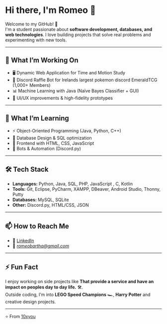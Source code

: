 # Hi there, I'm Romeo 👋

Welcome to my GitHub! 🚀  
I'm a student passionate about **software development, databases, and web technologies**. I love building projects that solve real problems and experimenting with new tools.

---

## 🔭 What I’m Working On
- 🖥️ Dynamic Web Application for Time and Motion Study
- 🎲 Discord Raffle Bot for Irelands largest pokemon discord EmeraldTCG (1,000+ Members)
- 📊 Machine Learning with Java (Naïve Bayes Classifier + GUI)
- 🎨 UI/UX improvements & high-fidelity prototypes

---

## 🌱 What I’m Learning
- ⚡ Object-Oriented Programming (Java, Python, C++)
- 📂 Database Design & SQL optimization
- 🎨 Frontend with HTML, CSS, JavaScript
- 🤖 Bots & Automation (Discord.py)

---

## 🛠️ Tech Stack
- **Languages:** Python, Java, SQL, PHP, JavaScript , C, Kotlin
- **Tools:** Git, Eclipse, PyCharm, XAMPP, DBeaver, Android Studio, Thonny, Putty
- **Databases:** MySQL, SQLite  
- **Other:** Discord.py, HTML/CSS, JSON  

---

## 📫 How to Reach Me
- 💼 [LinkedIn](https://www.linkedin.com/in/romeo-bartha-015255366/)  
- 📧 *romeobartha@gmail.com*  

---

## ⚡ Fun Fact
I enjoy working on side projects like **That provide a service and have an impact on peoples day to day life.** 🛠️.  
Outside coding, I’m into **LEGO Speed Champions** 🏎️, **Harry Potter** and creative design projects.

---

⭐️ From [10xyou](https://github.com/10xyou)
